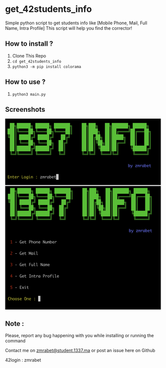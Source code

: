 # get_42students_info
Simple python script to get students info like [Mobile Phone, Mail, Full Name, Intra Profile]
This script will help you find the corrector!

## How to install ?
1. Clone This Repo
2. `cd get_42students_info`
3. `python3 -m pip install colorama`

## How to use ?
1. `python3 main.py`

## Screenshots
<img src="https://github.com/zakarm/get_42students_info/blob/master/imgs/img1.png" width="800" />
<img src="https://github.com/zakarm/get_42students_info/blob/master/imgs/img2.png" width="800" />


## Note : 

Please, report any bug happening with you while installing or running the command

Contact me on zmrabet@student.1337.ma or post an issue here on Github

42login : zmrabet
